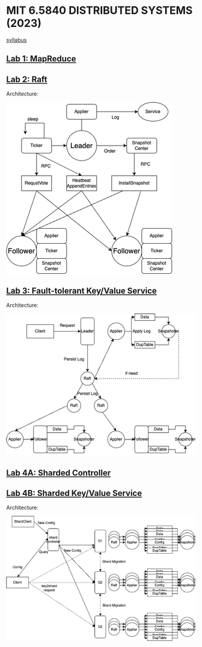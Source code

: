 # MIT 6.5840 DISTRIBUTED SYSTEMS (2023)

[syllabus](https://pdos.csail.mit.edu/6.824/schedule.html)

## [Lab 1: MapReduce](https://github.com/haofumei/MIT-6.5840-Distributed-Systems/tree/master/src/mr/)

## [Lab 2: Raft](https://github.com/haofumei/MIT-6.5840-Distributed-Systems/tree/master/src/raft)

Architecture:

![1685122199343](image/README/1685122199343.png)

## [Lab 3: Fault-tolerant Key/Value Service](https://github.com/haofumei/MIT-6.5840-Distributed-Systems/tree/master/src/kvraft)

Architecture:

![1685123028133](image/README/1685123028133.png)

## [Lab 4A: Sharded Controller](https://github.com/haofumei/MIT-6.5840-Distributed-Systems/tree/master/src/shardctrler)

## [Lab 4B: Sharded Key/Value Service](https://github.com/haofumei/MIT-6.5840-Distributed-Systems/tree/master/src/shardkv)

Architecture:

![1685123669553](image/README/1685123669553.png)

